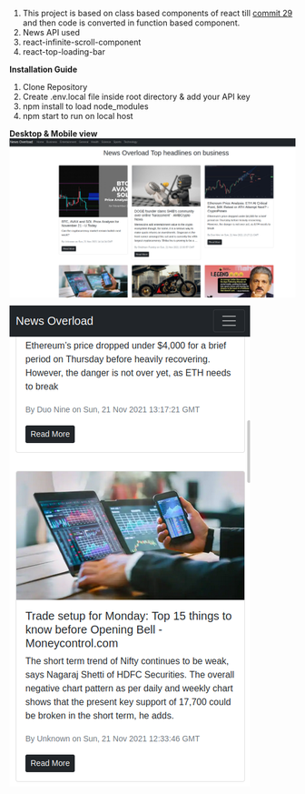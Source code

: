 1) This project is based on class based components of react till [commit 29](https://github.com/arsalanhub/News-Overload/tree/57c74e249a560359f1b399d09a814e7d0315c444) and then code is converted in function based component.
2) News API used
3) react-infinite-scroll-component
4) react-top-loading-bar

**Installation Guide**
1) Clone Repository
2) Create .env.local file inside root directory & add your API key
3) npm install to load node_modules
4) npm start to run on local host

**Desktop & Mobile view**
<img align="center" alt="GIF" src="https://github.com/arsalanhub/News-Overload/blob/master/Desktop.png" />

<img align="center" alt="GIF" src="https://github.com/arsalanhub/News-Overload/blob/master/mobile.png" />